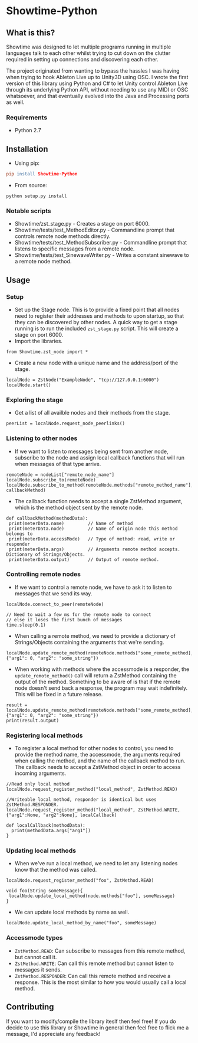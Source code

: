 Showtime-Python
===============

What is this?
-------------
Showtime was designed to let multiple programs running in multiple languages talk to each other whilst trying to cut down on the clutter required in setting up connections and discovering each other. 

The project originated from wanting to bypass the hassles I was having when trying to hook Ableton Live up to Unity3D using OSC. I wrote the first version of this library using Python and C# to let Unity control Ableton Live through its underlying Python API, without needing to use any MIDI or OSC whatsoever, and that eventually evolved into the Java and Processing ports as well.

### Requirements ###
 - Python 2.7

Installation
---------------------
- Using pip:
```l
pip install Showtime-Python
```
- From source:
```
python setup.py install
```


### Notable scripts ###
 - Showtime/zst_stage.py - Creates a stage on port 6000.
 - Showtime/tests/test_MethodEditor.py - Commandline prompt that controls remote node methods directly.
 - Showtime/tests/test_MethodSubscriber.py - Commandline prompt that listens to specific messages from a remote node.
 - Showtime/tests/test_SinewaveWriter.py - Writes a constant sinewave to a remote node method.

Usage
-----

### Setup ###
 - Set up the Stage node. This is to provide a fixed point that all nodes need to register their addresses and methods to upon startup, so that they can be discovered by other nodes. A quick way to get a stage running is to run the included `zst_stage.py` script. This will create a stage on port 6000.
 - Import the libraries.
```
from Showtime.zst_node import *
```
 - Create a new node with a unique name and the address/port of the stage.
```
localNode = ZstNode("ExampleNode", "tcp://127.0.0.1:6000")
localNode.start()
```

### Exploring the stage ###
 - Get a list of all availble nodes and their methods from the stage.
```
peerList = localNode.request_node_peerlinks()
```

### Listening to other nodes ###
 - If we want to listen to messages being sent from another node, subscribe to the node and assign local callback functions that will run when messages of that type arrive.
```
remoteNode = nodeList["remote_node_name"]
localNode.subscribe_to(remoteNode)
localNode.subscribe_to_method(remoteNode.methods["remote_method_name"], callbackMethod)
```
 - The callback function needs to accept a single ZstMethod argument, which is the method object sent by the remote node.
```
def callbackMethod(methodData):
 print(meterData.name)         // Name of method
 print(meterData.node)         // Name of origin node this method belongs to
 print(meterData.accessMode)   // Type of method: read, write or responder
 print(meterData.args)         // Arguments remote method accepts. Dictionary of Strings/Objects.
 print(meterData.output)       // Output of remote method. 
```

### Controlling remote nodes ###
 - If we want to control a remote node, we have to ask it to listen to messages that we send its way.
```
localNode.connect_to_peer(remoteNode)

// Need to wait a few ms for the remote node to connect
// else it loses the first bunch of messages 
time.sleep(0.1)
```
 - When calling a remote method, we need to provide a dictionary of Strings/Objects containing the arguments that we're sending.
```
localNode.update_remote_method(remoteNode.methods["some_remote_method], {"arg1": 0, "arg2": "some_string"})
```
 - When working with methods where the accessmode is a responder, the `update_remote_method()` call will return a ZstMethod containing the output of the method. Something to be aware of is that if the remote node doesn't send back a response, the program may wait indefinitely. This will be fixed in a future release.
```
result = localNode.update_remote_method(remoteNode.methods["some_remote_method], {"arg1": 0, "arg2": "some_string"})
print(result.output)
```

### Registering local methods ###
 - To register a local method for other nodes to control, you need to provide the method name, the accessmode, the arguments required when calling the method, and the name of the callback method to run. The callback needs to accept a ZstMethod object in order to access incoming arguments.
```
//Read only local method
localNode.request_register_method("local_method", ZstMethod.READ)

//Writeable local method, responder is identical but uses ZstMethod.RESPONDER.
localNode.request_register_method("local_method", ZstMethod.WRITE, {"arg1":None, "arg2":None}, localCallback)

def localCallback(methodData):
  print(methodData.args["arg1"])
}
```

### Updating local methods ###
- When we've run a local method, we need to let any listening nodes know that the method was called.
```
localNode.request_register_method("foo", ZstMethod.READ)

void foo(String someMessage){
 localNode.update_local_method(node.methods["foo"], someMessage)
}
```
- We can update local methods by name as well.
```
localNode.update_local_method_by_name("foo", someMessage)
```


### Accessmode types ###
- `ZstMethod.READ`: Can subscribe to messages from this remote method, but cannot call it.
- `ZstMethod.WRITE`: Can call this remote method but cannot listen to messages it sends.
- `ZstMethod.RESPONDER`: Can call this remote method and receive a response. This is the most similar to how you would usually call a local method.


Contributing
------------
If you want to modify/compile the library iteslf then feel free! If you do decide to use this library or Showtime in general then feel free to flick me a message, I'd appreciate any feedback!

